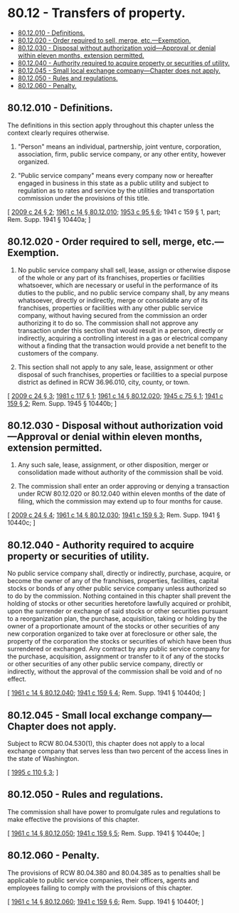 # 80.12 - Transfers of property.
* [80.12.010 - Definitions.](#8012010---definitions)
* [80.12.020 - Order required to sell, merge, etc.—Exemption.](#8012020---order-required-to-sell-merge-etcexemption)
* [80.12.030 - Disposal without authorization void—Approval or denial within eleven months, extension permitted.](#8012030---disposal-without-authorization-voidapproval-or-denial-within-eleven-months-extension-permitted)
* [80.12.040 - Authority required to acquire property or securities of utility.](#8012040---authority-required-to-acquire-property-or-securities-of-utility)
* [80.12.045 - Small local exchange company—Chapter does not apply.](#8012045---small-local-exchange-companychapter-does-not-apply)
* [80.12.050 - Rules and regulations.](#8012050---rules-and-regulations)
* [80.12.060 - Penalty.](#8012060---penalty)
## 80.12.010 - Definitions.
The definitions in this section apply throughout this chapter unless the context clearly requires otherwise.

1. "Person" means an individual, partnership, joint venture, corporation, association, firm, public service company, or any other entity, however organized.

2. "Public service company" means every company now or hereafter engaged in business in this state as a public utility and subject to regulation as to rates and service by the utilities and transportation commission under the provisions of this title.

\[ [2009 c 24 § 2](http://lawfilesext.leg.wa.gov/biennium/2009-10/Pdf/Bills/Session%20Laws/Senate/5055-S.SL.pdf?cite=2009%20c%2024%20§%202); [1961 c 14 § 80.12.010](http://leg.wa.gov/CodeReviser/documents/sessionlaw/1961c14.pdf?cite=1961%20c%2014%20§%2080.12.010); [1953 c 95 § 6](http://leg.wa.gov/CodeReviser/documents/sessionlaw/1953c95.pdf?cite=1953%20c%2095%20§%206); 1941 c 159 § 1, part; Rem. Supp. 1941 § 10440a; \]

## 80.12.020 - Order required to sell, merge, etc.—Exemption.
1. No public service company shall sell, lease, assign or otherwise dispose of the whole or any part of its franchises, properties or facilities whatsoever, which are necessary or useful in the performance of its duties to the public, and no public service company shall, by any means whatsoever, directly or indirectly, merge or consolidate any of its franchises, properties or facilities with any other public service company, without having secured from the commission an order authorizing it to do so. The commission shall not approve any transaction under this section that would result in a person, directly or indirectly, acquiring a controlling interest in a gas or electrical company without a finding that the transaction would provide a net benefit to the customers of the company.

2. This section shall not apply to any sale, lease, assignment or other disposal of such franchises, properties or facilities to a special purpose district as defined in RCW 36.96.010, city, county, or town.

\[ [2009 c 24 § 3](http://lawfilesext.leg.wa.gov/biennium/2009-10/Pdf/Bills/Session%20Laws/Senate/5055-S.SL.pdf?cite=2009%20c%2024%20§%203); [1981 c 117 § 1](http://leg.wa.gov/CodeReviser/documents/sessionlaw/1981c117.pdf?cite=1981%20c%20117%20§%201); [1961 c 14 § 80.12.020](http://leg.wa.gov/CodeReviser/documents/sessionlaw/1961c14.pdf?cite=1961%20c%2014%20§%2080.12.020); [1945 c 75 § 1](http://leg.wa.gov/CodeReviser/documents/sessionlaw/1945c75.pdf?cite=1945%20c%2075%20§%201); [1941 c 159 § 2](http://leg.wa.gov/CodeReviser/documents/sessionlaw/1941c159.pdf?cite=1941%20c%20159%20§%202); Rem. Supp. 1945 § 10440b; \]

## 80.12.030 - Disposal without authorization void—Approval or denial within eleven months, extension permitted.
1. Any such sale, lease, assignment, or other disposition, merger or consolidation made without authority of the commission shall be void.

2. The commission shall enter an order approving or denying a transaction under RCW 80.12.020 or 80.12.040 within eleven months of the date of filing, which the commission may extend up to four months for cause.

\[ [2009 c 24 § 4](http://lawfilesext.leg.wa.gov/biennium/2009-10/Pdf/Bills/Session%20Laws/Senate/5055-S.SL.pdf?cite=2009%20c%2024%20§%204); [1961 c 14 § 80.12.030](http://leg.wa.gov/CodeReviser/documents/sessionlaw/1961c14.pdf?cite=1961%20c%2014%20§%2080.12.030); [1941 c 159 § 3](http://leg.wa.gov/CodeReviser/documents/sessionlaw/1941c159.pdf?cite=1941%20c%20159%20§%203); Rem. Supp. 1941 § 10440c; \]

## 80.12.040 - Authority required to acquire property or securities of utility.
No public service company shall, directly or indirectly, purchase, acquire, or become the owner of any of the franchises, properties, facilities, capital stocks or bonds of any other public service company unless authorized so to do by the commission. Nothing contained in this chapter shall prevent the holding of stocks or other securities heretofore lawfully acquired or prohibit, upon the surrender or exchange of said stocks or other securities pursuant to a reorganization plan, the purchase, acquisition, taking or holding by the owner of a proportionate amount of the stocks or other securities of any new corporation organized to take over at foreclosure or other sale, the property of the corporation the stocks or securities of which have been thus surrendered or exchanged. Any contract by any public service company for the purchase, acquisition, assignment or transfer to it of any of the stocks or other securities of any other public service company, directly or indirectly, without the approval of the commission shall be void and of no effect.

\[ [1961 c 14 § 80.12.040](http://leg.wa.gov/CodeReviser/documents/sessionlaw/1961c14.pdf?cite=1961%20c%2014%20§%2080.12.040); [1941 c 159 § 4](http://leg.wa.gov/CodeReviser/documents/sessionlaw/1941c159.pdf?cite=1941%20c%20159%20§%204); Rem. Supp. 1941 § 10440d; \]

## 80.12.045 - Small local exchange company—Chapter does not apply.
Subject to RCW 80.04.530(1), this chapter does not apply to a local exchange company that serves less than two percent of the access lines in the state of Washington.

\[ [1995 c 110 § 3](http://lawfilesext.leg.wa.gov/biennium/1995-96/Pdf/Bills/Session%20Laws/House/1744-S.SL.pdf?cite=1995%20c%20110%20§%203); \]

## 80.12.050 - Rules and regulations.
The commission shall have power to promulgate rules and regulations to make effective the provisions of this chapter.

\[ [1961 c 14 § 80.12.050](http://leg.wa.gov/CodeReviser/documents/sessionlaw/1961c14.pdf?cite=1961%20c%2014%20§%2080.12.050); [1941 c 159 § 5](http://leg.wa.gov/CodeReviser/documents/sessionlaw/1941c159.pdf?cite=1941%20c%20159%20§%205); Rem. Supp. 1941 § 10440e; \]

## 80.12.060 - Penalty.
The provisions of RCW 80.04.380 and 80.04.385 as to penalties shall be applicable to public service companies, their officers, agents and employees failing to comply with the provisions of this chapter.

\[ [1961 c 14 § 80.12.060](http://leg.wa.gov/CodeReviser/documents/sessionlaw/1961c14.pdf?cite=1961%20c%2014%20§%2080.12.060); [1941 c 159 § 6](http://leg.wa.gov/CodeReviser/documents/sessionlaw/1941c159.pdf?cite=1941%20c%20159%20§%206); Rem. Supp. 1941 § 10440f; \]

